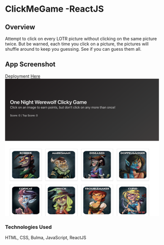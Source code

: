 # ClickMeGame -ReactJS

## Overview
Attempt to click on every LOTR picture without clicking on the same picture twice. But be warned, each time you click on a picture, the pictures will shuffle around to keep you guessing. See if you can guess them all. 

## App Screenshot
Deployment [Here](http://kmvincent.github.io/ClickMeGame-ReactJS)
![Screenshot](ClickMe.png)

### Technologies Used
HTML, CSS, Bulma, JavaScript, ReactJS
